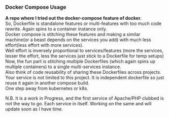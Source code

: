 
<h3>Docker Compose Usage</h3>

<b>A repo where I tried out the docker-compose feature of docker.</b>
<br/>
So, Dockerfile is standalone features or multi-features with too much code rewrite. Again spins to a container instance only.
<br/>
Docker compose is stitching these features and making a similar machine(or a beast depends on the services you add) with much less effort(less effort with more services).
<br/>
Well effort is inversely proportional to services/features (more the services, lesser the effort, less the services just stick to a Dockerfile for temp setups)
<br/>
Now, the fun part is stitching multiple Dockerfiles (which again spins up multiple containers) to a single multi-services instance.
<br/>
Also think of code reusability of sharing these Dockerfiles across projects. Your service is not limited to this project. It is independent dockerfile so just reuse it again in another compose build.
<br/>
One step away from kubernetes or k8s.

N.B.
It is a work in Progress, and the first service of Apache/PHP clubbed is not the way to go.
Each service in itself.
Working on the same and will update soon as I have time.
